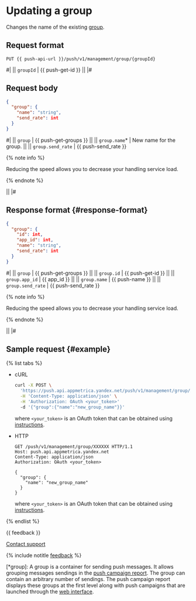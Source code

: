 # Updating a group

Changes the name of the existing [group](*group).

## Request format

```
PUT {{ push-api-url }}/push/v1/management/group/{groupId}
```

#|
|| `groupId` | {{ push-get-id }} ||
|#

## Request body

```json translate=no
{
  "group": {
    "name": "string",
    "send_rate": int
  }
}
```
#|
|| `group` | {{ push-get-groups }} ||
|| `group.name`* | New name for the group. ||
|| `group.send_rate` | {{ push-send_rate }}

{% note info %}

Reducing the speed allows you to decrease your handling service load.

{% endnote %}

||
|#

## Response format {#response-format}

```json translate=no
{
  "group": {
    "id": int,
    "app_id": int,
    "name": "string",
    "send_rate": int
  }
}
```

#|
|| `group` | {{ push-get-groups }} ||
|| `group.id` | {{ push-get-id }} ||
|| `group.app_id` | {{ app_id }} ||
|| `group.name` | {{ push-name }} ||
|| `group.send_rate` | {{ push-send_rate }}

{% note info %}

Reducing the speed allows you to decrease your handling service load.

{% endnote %}

||
|#

## Sample request {#example}

{% list tabs %}

- cURL

   ```bash translate=no
   curl -X POST \
     'https://push.api.appmetrica.yandex.net/push/v1/management/group/XXXXXX' \
     -H 'Content-Type: application/json' \
     -H 'Authorization: OAuth <your_token>'
     -d '{"group":{"name":"new_group_name"}}'
   ```

   where `<your_token>` is an OAuth token that can be obtained using [instructions](../intro/authorization.md#get-oauth-token).

- HTTP

   ```http translate=no
   GET /push/v1/management/group/XXXXXX HTTP/1.1
   Host: push.api.appmetrica.yandex.net
   Content-Type: application/json
   Authorization: OAuth <your_token>
   
   {
     "group": {
       "name": "new_group_name"
     }
   }
   ```

   where `<your_token>` is an OAuth token that can be obtained using [instructions](../intro/authorization.md#get-oauth-token).

{% endlist %}

{{ feedback }}

<a href="../../troubleshooting/feedback-new">
  <span class="button">Contact support</span>
</a>

{% include notitle [feedback](../../_includes/feedback-button.md) %}

[*group]: A group is a container for sending push messages. It allows grouping messages sendings in the [push campaign report](../../mobile-reports/push-campaign.md). The group can contain an arbitrary number of sendings. The push campaign report displays these groups at the first level along with push campaigns that are launched through the [web interface](../../push/marketing.md).
